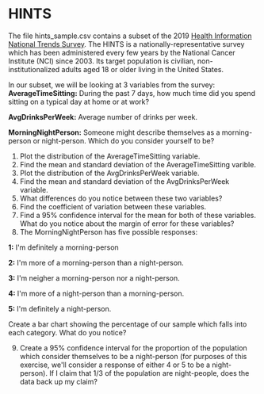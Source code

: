 # HINTS
 
The file hints_sample.csv contains a subset of the 2019 [Health Information National Trends Survey](https://hints.cancer.gov/). The HINTS is a nationally-representative survey which has been administered every few years by the National Cancer Institute (NCI) since 2003. Its target population is civilian, non-institutionalized adults aged 18 or older living in the United States.

In our subset, we will be looking at 3 variables from the survey:
**AverageTimeSitting:** During the past 7 days, how much time did you spend sitting on a typical day at home or at work?

**AvgDrinksPerWeek:** Average number of drinks per week.

**MorningNightPerson:** Someone might describe themselves as a morning-person or night-person. Which do you consider yourself to be?

1. Plot the distribution of the AverageTimeSitting variable.
2. Find the mean and standard deviation of the AverageTimeSitting varible.
3. Plot the distribution of the AvgDrinksPerWeek variable.
4. Find the mean and standard deviation of the AvgDrinksPerWeek variable.
5. What differences do you notice between these two variables?
6. Find the coefficient of variation between these variables.
7. Find a 95\% confidence interval for the mean for both of these variables. What do you notice about the margin of error for these variables?
8. The MorningNightPerson has five possible responses:

**1:** I'm definitely a morning-person

**2:** I'm more of a morning-person than a night-person.

**3:** I'm neigher a morning-person nor a night-person.

**4:** I'm more of a night-person than a morning-person.

**5:** I'm definitely a night-person.

Create a bar chart showing the percentage of our sample which falls into each category. What do you notice?

9. Create a 95\% confidence interval for the proportion of the population which consider themselves to be a night-person (for purposes of this exercise, we'll consider a response of either 4 or 5 to be a night-person).
If I claim that 1/3 of the population are night-people, does the data back up my claim?
